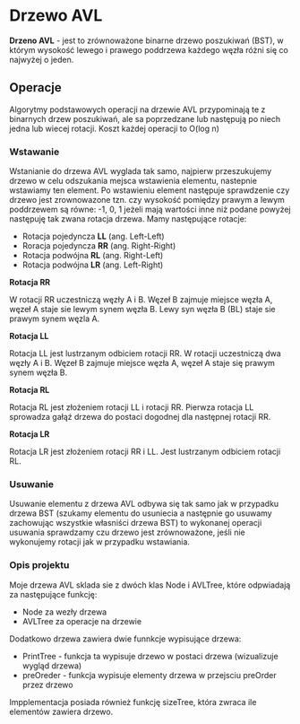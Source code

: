 # Drzewo AVL
  
**Drzeno AVL** - jest to zrównoważone binarne drzewo poszukiwań (BST), w którym wysokość lewego i
prawego poddrzewa każdego węzła różni się co najwyżej o jeden.
  
## Operacje
  
Algorytmy podstawowych operacji na drzewie AVL przypominają te z binarnych drzew poszukiwań, ale sa
 poprzedzane lub następują po niech jedna lub wiecej rotacji. Koszt każdej operacji to O(log n)
  
### Wstawanie
  
Wstanianie do drzewa AVL wyglada tak samo, najpierw przeszukujemy drzewo w celu odszukania mejsca 
wstawienia elementu, nastepnie wstawiamy ten element. Po wstawieniu element następuje sprawdzenie 
czy drzewo jest zrownowazone tzn. czy wysokość pomiędzy prawym a lewym poddrzewem są równe: -1, 0, 1
 jeżeli mają wartości inne niż podane powyżej następuję tak zwana rotacja drzewa. Mamy następujące 
rotacje:  
- Rotacja pojedyncza **LL** (ang. Left-Left)  
- Roracja pojedyncza **RR** (ang. Right-Right)  
- Rotacja podwójna **RL** (ang. Right-Left)  
- Rotacja podwójna **LR** (ang. Left-Right)  
  
**Rotacja RR**
  
W rotacji RR uczestniczą węzły A i B. Węzeł B zajmuje miejsce węzła A, węzeł A staje sie lewym synem
 węzła B. Lewy syn węzła B (BL) staje sie prawym synem węzla A.
  
**Rotacja LL**
  
Rotacja LL jest lustrzanym odbiciem rotacji RR. W rotacji uczestniczą dwa węzły A i B. Węzeł B 
zajmuje miejsce węzła A, węzeł A staje się prawym synem węzła B.
  
**Rotacja RL**
  
Rotacja RL jest złożeniem rotacji LL i rotacji RR. Pierwza rotacja LL sprowadza gałąź drzewa do 
postaci dogodnej dla następnej rotacji RR.
  
**Rotacja LR**
  
Rotacja LR jest złożeniem rotacji RR i LL. Jest lustrzanym odbiciem rotacji RL.
  
### Usuwanie
  
Usuwanie elementu z drzewa AVL odbywa się tak samo jak w przypadku drzewa BST (szukamy elementu do usuniecia a następnie go usuwamy zachowując wszystkie własniści drzewa BST) to wykonanej operacji 
usuwania sprawdzamy czu drzewo jest zrównoważone, jeśli nie wykonujemy rotacji jak w przypadku wstawiania.  
  
### Opis projektu
  
Moje drzewa AVL sklada sie z dwóch klas Node i AVLTree, które odpwiadają za następujące funkcję:  
- Node za wezły drzewa  
- AVLTree za operacje na drzewie  
  
Dodatkowo drzewa zawiera dwie funnkcje wypisujące drzewa:  
- PrintTree - funkcja ta wypisuje drzewo w postaci drzewa (wizualizuje wygląd drzewa)    
- preOreder - funkcja wypisuje elementy drzewa w przejsciu preOrder przez drzewo  

Impplementacja posiada również funkcję sizeTree, która zwraca ile elementów zawiera drzewo.
